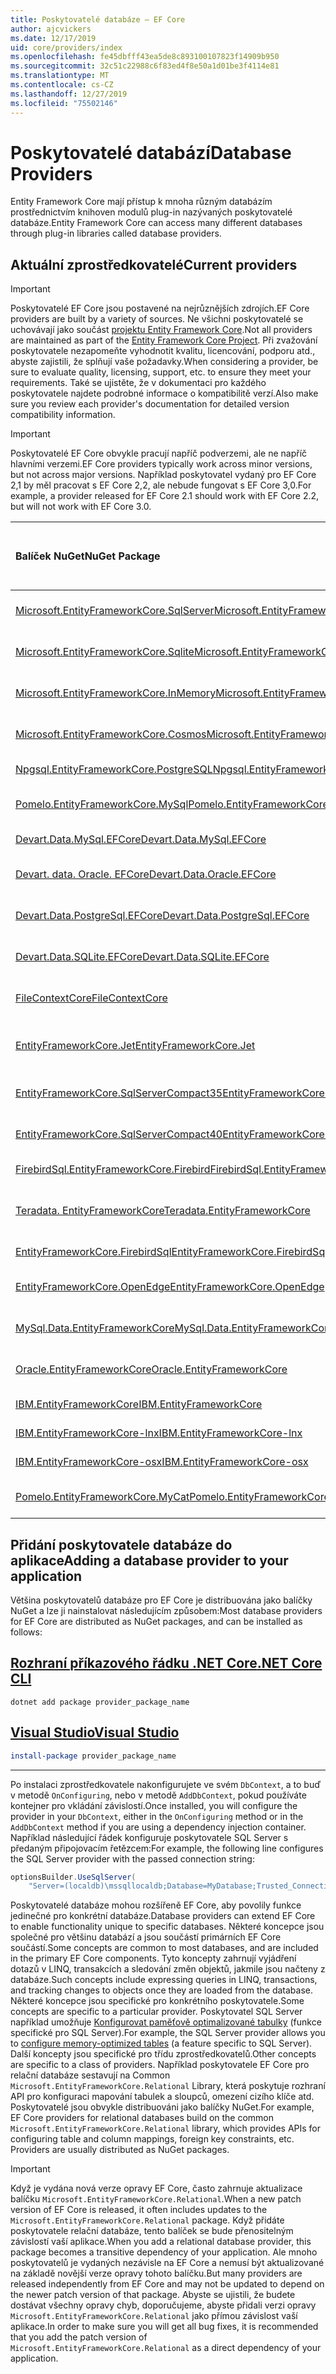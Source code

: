 ```yaml
---
title: Poskytovatelé databáze – EF Core
author: ajcvickers
ms.date: 12/17/2019
uid: core/providers/index
ms.openlocfilehash: fe45dbfff43ea5de8c893100107823f14909b950
ms.sourcegitcommit: 32c51c22988c6f83ed4f8e50a1d01be3f4114e81
ms.translationtype: MT
ms.contentlocale: cs-CZ
ms.lasthandoff: 12/27/2019
ms.locfileid: "75502146"
---
```

# <a name="database-providers"></a><span data-ttu-id="bde24-102">Poskytovatelé databází</span><span class="sxs-lookup"><span data-stu-id="bde24-102">Database Providers</span></span>

<span data-ttu-id="bde24-103">Entity Framework Core mají přístup k mnoha různým databázím prostřednictvím knihoven modulů plug-in nazývaných poskytovatelé databáze.</span><span class="sxs-lookup"><span data-stu-id="bde24-103">Entity Framework Core can access many different databases through plug-in libraries called database providers.</span></span>

## <a name="current-providers"></a><span data-ttu-id="bde24-104">Aktuální zprostředkovatelé</span><span class="sxs-lookup"><span data-stu-id="bde24-104">Current providers</span></span>

> [!IMPORTANT]  
> <span data-ttu-id="bde24-105">Poskytovatelé EF Core jsou postavené na nejrůznějších zdrojích.</span><span class="sxs-lookup"><span data-stu-id="bde24-105">EF Core providers are built by a variety of sources.</span></span> <span data-ttu-id="bde24-106">Ne všichni poskytovatelé se uchovávají jako součást [projektu Entity Framework Core](https://github.com/aspnet/EntityFrameworkCore).</span><span class="sxs-lookup"><span data-stu-id="bde24-106">Not all providers are maintained as part of the [Entity Framework Core Project](https://github.com/aspnet/EntityFrameworkCore).</span></span> <span data-ttu-id="bde24-107">Při zvažování poskytovatele nezapomeňte vyhodnotit kvalitu, licencování, podporu atd., abyste zajistili, že splňují vaše požadavky.</span><span class="sxs-lookup"><span data-stu-id="bde24-107">When considering a provider, be sure to evaluate quality, licensing, support, etc. to ensure they meet your requirements.</span></span> <span data-ttu-id="bde24-108">Také se ujistěte, že v dokumentaci pro každého poskytovatele najdete podrobné informace o kompatibilitě verzí.</span><span class="sxs-lookup"><span data-stu-id="bde24-108">Also make sure you review each provider's documentation for detailed version compatibility information.</span></span>

> [!IMPORTANT]  
> <span data-ttu-id="bde24-109">Poskytovatelé EF Core obvykle pracují napříč podverzemi, ale ne napříč hlavními verzemi.</span><span class="sxs-lookup"><span data-stu-id="bde24-109">EF Core providers typically work across minor versions, but not across major versions.</span></span> <span data-ttu-id="bde24-110">Například poskytovatel vydaný pro EF Core 2,1 by měl pracovat s EF Core 2,2, ale nebude fungovat s EF Core 3,0.</span><span class="sxs-lookup"><span data-stu-id="bde24-110">For example, a provider released for EF Core 2.1 should work with EF Core 2.2, but will not work with EF Core 3.0.</span></span> 

| <span data-ttu-id="bde24-111">Balíček NuGet</span><span class="sxs-lookup"><span data-stu-id="bde24-111">NuGet Package</span></span>                                                                                                        | <span data-ttu-id="bde24-112">Podporované databázové stroje</span><span class="sxs-lookup"><span data-stu-id="bde24-112">Supported database engines</span></span> | <span data-ttu-id="bde24-113">Údržba/dodavatel</span><span class="sxs-lookup"><span data-stu-id="bde24-113">Maintainer / Vendor</span></span>                                                           | <span data-ttu-id="bde24-114">Poznámky/požadavky</span><span class="sxs-lookup"><span data-stu-id="bde24-114">Notes / Requirements</span></span> | <span data-ttu-id="bde24-115">Sestaveno pro verzi</span><span class="sxs-lookup"><span data-stu-id="bde24-115">Built for version</span></span> | <span data-ttu-id="bde24-116">Užitečné odkazy</span><span class="sxs-lookup"><span data-stu-id="bde24-116">Useful links</span></span>                                                                                                                                                                                       |
|:---------------------------------------------------------------------------------------------------------------------|:---------------------------|:------------------------------------------------------------------------------|:---------------------|:------------------|:---------------------------------------------------------------------------------------------------------------------------------------------------------------------------------------------------|
| [<span data-ttu-id="bde24-117">Microsoft.EntityFrameworkCore.SqlServer</span><span class="sxs-lookup"><span data-stu-id="bde24-117">Microsoft.EntityFrameworkCore.SqlServer</span></span>](https://www.nuget.org/packages/Microsoft.EntityFrameworkCore.SqlServer)    | <span data-ttu-id="bde24-118">SQL Server 2012 a vyšší</span><span class="sxs-lookup"><span data-stu-id="bde24-118">SQL Server 2012 onwards</span></span>    | <span data-ttu-id="bde24-119">[EF Core projekt](https://github.com/aspnet/EntityFrameworkCore/) (Microsoft)</span><span class="sxs-lookup"><span data-stu-id="bde24-119">[EF Core Project](https://github.com/aspnet/EntityFrameworkCore/) (Microsoft)</span></span> |                      | <span data-ttu-id="bde24-120">3.1</span><span class="sxs-lookup"><span data-stu-id="bde24-120">3.1</span></span>               | [<span data-ttu-id="bde24-121">doc</span><span class="sxs-lookup"><span data-stu-id="bde24-121">docs</span></span>](xref:core/providers/sql-server/index)                                                                                                                                                       |
| [<span data-ttu-id="bde24-122">Microsoft.EntityFrameworkCore.Sqlite</span><span class="sxs-lookup"><span data-stu-id="bde24-122">Microsoft.EntityFrameworkCore.Sqlite</span></span>](https://www.nuget.org/packages/Microsoft.EntityFrameworkCore.Sqlite)          | <span data-ttu-id="bde24-123">SQLite 3,7 a vyšší</span><span class="sxs-lookup"><span data-stu-id="bde24-123">SQLite 3.7 onwards</span></span>         | <span data-ttu-id="bde24-124">[EF Core projekt](https://github.com/aspnet/EntityFrameworkCore/) (Microsoft)</span><span class="sxs-lookup"><span data-stu-id="bde24-124">[EF Core Project](https://github.com/aspnet/EntityFrameworkCore/) (Microsoft)</span></span> |                      | <span data-ttu-id="bde24-125">3.1</span><span class="sxs-lookup"><span data-stu-id="bde24-125">3.1</span></span>               | [<span data-ttu-id="bde24-126">doc</span><span class="sxs-lookup"><span data-stu-id="bde24-126">docs</span></span>](xref:core/providers/sqlite/index)                                                                                                                                                           |
| [<span data-ttu-id="bde24-127">Microsoft.EntityFrameworkCore.InMemory</span><span class="sxs-lookup"><span data-stu-id="bde24-127">Microsoft.EntityFrameworkCore.InMemory</span></span>](https://www.nuget.org/packages/Microsoft.EntityFrameworkCore.InMemory)      | <span data-ttu-id="bde24-128">Databáze EF Core v paměti</span><span class="sxs-lookup"><span data-stu-id="bde24-128">EF Core in-memory database</span></span> | <span data-ttu-id="bde24-129">[EF Core projekt](https://github.com/aspnet/EntityFrameworkCore/) (Microsoft)</span><span class="sxs-lookup"><span data-stu-id="bde24-129">[EF Core Project](https://github.com/aspnet/EntityFrameworkCore/) (Microsoft)</span></span> | [<span data-ttu-id="bde24-130">Omezení</span><span class="sxs-lookup"><span data-stu-id="bde24-130">Limitations</span></span>](xref:core/miscellaneous/testing/in-memory)                 | <span data-ttu-id="bde24-131">3.1</span><span class="sxs-lookup"><span data-stu-id="bde24-131">3.1</span></span>               | [<span data-ttu-id="bde24-132">doc</span><span class="sxs-lookup"><span data-stu-id="bde24-132">docs</span></span>](xref:core/providers/in-memory/index)                                                                                                                                                        |
| [<span data-ttu-id="bde24-133">Microsoft.EntityFrameworkCore.Cosmos</span><span class="sxs-lookup"><span data-stu-id="bde24-133">Microsoft.EntityFrameworkCore.Cosmos</span></span>](https://www.nuget.org/packages/Microsoft.EntityFrameworkCore.Cosmos)          | <span data-ttu-id="bde24-134">SQL API služby Azure Cosmos DB</span><span class="sxs-lookup"><span data-stu-id="bde24-134">Azure Cosmos DB SQL API</span></span>    | <span data-ttu-id="bde24-135">[EF Core projekt](https://github.com/aspnet/EntityFrameworkCore/) (Microsoft)</span><span class="sxs-lookup"><span data-stu-id="bde24-135">[EF Core Project](https://github.com/aspnet/EntityFrameworkCore/) (Microsoft)</span></span> |                      | <span data-ttu-id="bde24-136">3.1</span><span class="sxs-lookup"><span data-stu-id="bde24-136">3.1</span></span>               | [<span data-ttu-id="bde24-137">doc</span><span class="sxs-lookup"><span data-stu-id="bde24-137">docs</span></span>](xref:core/providers/cosmos/index)                                                                                                                                                           |
| [<span data-ttu-id="bde24-138">Npgsql.EntityFrameworkCore.PostgreSQL</span><span class="sxs-lookup"><span data-stu-id="bde24-138">Npgsql.EntityFrameworkCore.PostgreSQL</span></span>](https://www.nuget.org/packages/Npgsql.EntityFrameworkCore.PostgreSQL)        | <span data-ttu-id="bde24-139">PostgreSQL</span><span class="sxs-lookup"><span data-stu-id="bde24-139">PostgreSQL</span></span>                 | [<span data-ttu-id="bde24-140">Vývojový tým Npgsql</span><span class="sxs-lookup"><span data-stu-id="bde24-140">Npgsql Development Team</span></span>](https://github.com/npgsql)                          |                      | <span data-ttu-id="bde24-141">3.1</span><span class="sxs-lookup"><span data-stu-id="bde24-141">3.1</span></span>               | [<span data-ttu-id="bde24-142">doc</span><span class="sxs-lookup"><span data-stu-id="bde24-142">docs</span></span>](https://www.npgsql.org/efcore/index.html)                                                                                                                                                   |
| [<span data-ttu-id="bde24-143">Pomelo.EntityFrameworkCore.MySql</span><span class="sxs-lookup"><span data-stu-id="bde24-143">Pomelo.EntityFrameworkCore.MySql</span></span>](https://www.nuget.org/packages/Pomelo.EntityFrameworkCore.MySql)                  | <span data-ttu-id="bde24-144">MySQL, MariaDB</span><span class="sxs-lookup"><span data-stu-id="bde24-144">MySQL, MariaDB</span></span>             | [<span data-ttu-id="bde24-145">Projekt pomelo Foundation</span><span class="sxs-lookup"><span data-stu-id="bde24-145">Pomelo Foundation Project</span></span>](https://github.com/PomeloFoundation)              |                      | <span data-ttu-id="bde24-146">3.1</span><span class="sxs-lookup"><span data-stu-id="bde24-146">3.1</span></span>               | [<span data-ttu-id="bde24-147">Tool</span><span class="sxs-lookup"><span data-stu-id="bde24-147">readme</span></span>](https://github.com/PomeloFoundation/Pomelo.EntityFrameworkCore.MySql/blob/master/README.md)                                                                                               |
| [<span data-ttu-id="bde24-148">Devart.Data.MySql.EFCore</span><span class="sxs-lookup"><span data-stu-id="bde24-148">Devart.Data.MySql.EFCore</span></span>](https://www.nuget.org/packages/Devart.Data.MySql.EFCore/)                                 | <span data-ttu-id="bde24-149">MySQL 5 a vyšší</span><span class="sxs-lookup"><span data-stu-id="bde24-149">MySQL 5 onwards</span></span>            | [<span data-ttu-id="bde24-150">DevArt</span><span class="sxs-lookup"><span data-stu-id="bde24-150">DevArt</span></span>](https://www.devart.com/)                                             | <span data-ttu-id="bde24-151">Placené</span><span class="sxs-lookup"><span data-stu-id="bde24-151">Paid</span></span>                 | <span data-ttu-id="bde24-152">3,0</span><span class="sxs-lookup"><span data-stu-id="bde24-152">3.0</span></span>               | [<span data-ttu-id="bde24-153">doc</span><span class="sxs-lookup"><span data-stu-id="bde24-153">docs</span></span>](https://www.devart.com/dotconnect/mysql/docs/)                                                                                                                                              |
| [<span data-ttu-id="bde24-154">Devart. data. Oracle. EFCore</span><span class="sxs-lookup"><span data-stu-id="bde24-154">Devart.Data.Oracle.EFCore</span></span>](https://www.nuget.org/packages/Devart.Data.Oracle.EFCore/)                               | <span data-ttu-id="bde24-155">Oracle DB 9.2.0.4 a vyšší</span><span class="sxs-lookup"><span data-stu-id="bde24-155">Oracle DB 9.2.0.4 onwards</span></span>  | [<span data-ttu-id="bde24-156">DevArt</span><span class="sxs-lookup"><span data-stu-id="bde24-156">DevArt</span></span>](https://www.devart.com/)                                             | <span data-ttu-id="bde24-157">Placené</span><span class="sxs-lookup"><span data-stu-id="bde24-157">Paid</span></span>                 | <span data-ttu-id="bde24-158">3,0</span><span class="sxs-lookup"><span data-stu-id="bde24-158">3.0</span></span>               | [<span data-ttu-id="bde24-159">doc</span><span class="sxs-lookup"><span data-stu-id="bde24-159">docs</span></span>](https://www.devart.com/dotconnect/oracle/docs/)                                                                                                                                             |
| [<span data-ttu-id="bde24-160">Devart.Data.PostgreSql.EFCore</span><span class="sxs-lookup"><span data-stu-id="bde24-160">Devart.Data.PostgreSql.EFCore</span></span>](https://www.nuget.org/packages/Devart.Data.PostgreSql.EFCore/)                       | <span data-ttu-id="bde24-161">PostgreSQL 8,0 a vyšší</span><span class="sxs-lookup"><span data-stu-id="bde24-161">PostgreSQL 8.0 onwards</span></span>     | [<span data-ttu-id="bde24-162">DevArt</span><span class="sxs-lookup"><span data-stu-id="bde24-162">DevArt</span></span>](https://www.devart.com/)                                             | <span data-ttu-id="bde24-163">Placené</span><span class="sxs-lookup"><span data-stu-id="bde24-163">Paid</span></span>                 | <span data-ttu-id="bde24-164">3,0</span><span class="sxs-lookup"><span data-stu-id="bde24-164">3.0</span></span>               | [<span data-ttu-id="bde24-165">doc</span><span class="sxs-lookup"><span data-stu-id="bde24-165">docs</span></span>](https://www.devart.com/dotconnect/postgresql/docs/)                                                                                                                                         |
| [<span data-ttu-id="bde24-166">Devart.Data.SQLite.EFCore</span><span class="sxs-lookup"><span data-stu-id="bde24-166">Devart.Data.SQLite.EFCore</span></span>](https://www.nuget.org/packages/Devart.Data.SQLite.EFCore/)                               | <span data-ttu-id="bde24-167">SQLite 3 onwards</span><span class="sxs-lookup"><span data-stu-id="bde24-167">SQLite 3 onwards</span></span>           | [<span data-ttu-id="bde24-168">DevArt</span><span class="sxs-lookup"><span data-stu-id="bde24-168">DevArt</span></span>](https://www.devart.com/)                                             | <span data-ttu-id="bde24-169">Placené</span><span class="sxs-lookup"><span data-stu-id="bde24-169">Paid</span></span>                 | <span data-ttu-id="bde24-170">3,0</span><span class="sxs-lookup"><span data-stu-id="bde24-170">3.0</span></span>               | [<span data-ttu-id="bde24-171">doc</span><span class="sxs-lookup"><span data-stu-id="bde24-171">docs</span></span>](https://www.devart.com/dotconnect/sqlite/docs/)                                                                                                                                             |
| [<span data-ttu-id="bde24-172">FileContextCore</span><span class="sxs-lookup"><span data-stu-id="bde24-172">FileContextCore</span></span>](https://www.nuget.org/packages/FileContextCore/)                                                   | <span data-ttu-id="bde24-173">Ukládá data do souborů.</span><span class="sxs-lookup"><span data-stu-id="bde24-173">Stores data in files</span></span>       | [<span data-ttu-id="bde24-174">Morris Janatzek</span><span class="sxs-lookup"><span data-stu-id="bde24-174">Morris Janatzek</span></span>](https://github.com/morrisjdev)                              | <span data-ttu-id="bde24-175">Pro účely vývoje</span><span class="sxs-lookup"><span data-stu-id="bde24-175">For development purposes</span></span> | <span data-ttu-id="bde24-176">3,0</span><span class="sxs-lookup"><span data-stu-id="bde24-176">3.0</span></span>               | [<span data-ttu-id="bde24-177">Tool</span><span class="sxs-lookup"><span data-stu-id="bde24-177">readme</span></span>](https://github.com/morrisjdev/FileContextCore/blob/master/README.md)                                                                                                                                              |
| [<span data-ttu-id="bde24-178">EntityFrameworkCore.Jet</span><span class="sxs-lookup"><span data-stu-id="bde24-178">EntityFrameworkCore.Jet</span></span>](https://www.nuget.org/packages/EntityFrameworkCore.Jet/)                                   | <span data-ttu-id="bde24-179">Soubory aplikace Microsoft Access</span><span class="sxs-lookup"><span data-stu-id="bde24-179">Microsoft Access files</span></span>     | [<span data-ttu-id="bde24-180">Bubi</span><span class="sxs-lookup"><span data-stu-id="bde24-180">Bubi</span></span>](https://github.com/bubibubi)                                           | <span data-ttu-id="bde24-181">.NET Framework</span><span class="sxs-lookup"><span data-stu-id="bde24-181">.NET Framework</span></span>       | <span data-ttu-id="bde24-182">2.2</span><span class="sxs-lookup"><span data-stu-id="bde24-182">2.2</span></span>               | [<span data-ttu-id="bde24-183">Tool</span><span class="sxs-lookup"><span data-stu-id="bde24-183">readme</span></span>](https://github.com/bubibubi/EntityFrameworkCore.Jet/blob/master/docs/README.md)                                                                                                           |
| [<span data-ttu-id="bde24-184">EntityFrameworkCore.SqlServerCompact35</span><span class="sxs-lookup"><span data-stu-id="bde24-184">EntityFrameworkCore.SqlServerCompact35</span></span>](https://www.nuget.org/packages/EntityFrameworkCore.SqlServerCompact35)      | <span data-ttu-id="bde24-185">SQL Server Compact 3.5</span><span class="sxs-lookup"><span data-stu-id="bde24-185">SQL Server Compact 3.5</span></span>     | [<span data-ttu-id="bde24-186">Erik Ejlskov Jensen</span><span class="sxs-lookup"><span data-stu-id="bde24-186">Erik Ejlskov Jensen</span></span>](https://github.com/ErikEJ/)                             | <span data-ttu-id="bde24-187">.NET Framework</span><span class="sxs-lookup"><span data-stu-id="bde24-187">.NET Framework</span></span>       | <span data-ttu-id="bde24-188">2.2</span><span class="sxs-lookup"><span data-stu-id="bde24-188">2.2</span></span>               | [<span data-ttu-id="bde24-189">wiki</span><span class="sxs-lookup"><span data-stu-id="bde24-189">wiki</span></span>](https://github.com/ErikEJ/EntityFramework.SqlServerCompact/wiki/Using-EF-Core-with-SQL-Server-Compact-in-Traditional-.NET-Applications)                                                     |
| [<span data-ttu-id="bde24-190">EntityFrameworkCore.SqlServerCompact40</span><span class="sxs-lookup"><span data-stu-id="bde24-190">EntityFrameworkCore.SqlServerCompact40</span></span>](https://www.nuget.org/packages/EntityFrameworkCore.SqlServerCompact40)      | <span data-ttu-id="bde24-191">SQL Server Compact 4,0</span><span class="sxs-lookup"><span data-stu-id="bde24-191">SQL Server Compact 4.0</span></span>     | [<span data-ttu-id="bde24-192">Erik Ejlskov Jensen</span><span class="sxs-lookup"><span data-stu-id="bde24-192">Erik Ejlskov Jensen</span></span>](https://github.com/ErikEJ/)                             | <span data-ttu-id="bde24-193">.NET Framework</span><span class="sxs-lookup"><span data-stu-id="bde24-193">.NET Framework</span></span>       | <span data-ttu-id="bde24-194">2.2</span><span class="sxs-lookup"><span data-stu-id="bde24-194">2.2</span></span>               | [<span data-ttu-id="bde24-195">wiki</span><span class="sxs-lookup"><span data-stu-id="bde24-195">wiki</span></span>](https://github.com/ErikEJ/EntityFramework.SqlServerCompact/wiki/Using-EF-Core-with-SQL-Server-Compact-in-Traditional-.NET-Applications)                                                     |
| [<span data-ttu-id="bde24-196">FirebirdSql.EntityFrameworkCore.Firebird</span><span class="sxs-lookup"><span data-stu-id="bde24-196">FirebirdSql.EntityFrameworkCore.Firebird</span></span>](https://www.nuget.org/packages/FirebirdSql.EntityFrameworkCore.Firebird/) | <span data-ttu-id="bde24-197">Firebird 2,5 a 3. x</span><span class="sxs-lookup"><span data-stu-id="bde24-197">Firebird 2.5 and 3.x</span></span>       | [<span data-ttu-id="bde24-198">Jiří Činčura</span><span class="sxs-lookup"><span data-stu-id="bde24-198">Jiří Činčura</span></span>](https://github.com/cincuranet)                                 |                      | <span data-ttu-id="bde24-199">2.2</span><span class="sxs-lookup"><span data-stu-id="bde24-199">2.2</span></span>               | [<span data-ttu-id="bde24-200">doc</span><span class="sxs-lookup"><span data-stu-id="bde24-200">docs</span></span>](https://github.com/cincuranet/FirebirdSql.Data.FirebirdClient/blob/master/Provider/docs/entity-framework-core.md)                                                                           |
| [<span data-ttu-id="bde24-201">Teradata. EntityFrameworkCore</span><span class="sxs-lookup"><span data-stu-id="bde24-201">Teradata.EntityFrameworkCore</span></span>](https://www.nuget.org/packages/Teradata.EntityFrameworkCore/)                         | <span data-ttu-id="bde24-202">Databáze Teradata 16,10 a vyšší</span><span class="sxs-lookup"><span data-stu-id="bde24-202">Teradata Database 16.10 onwards</span></span> | [<span data-ttu-id="bde24-203">Teradata</span><span class="sxs-lookup"><span data-stu-id="bde24-203">Teradata</span></span>](https://downloads.teradata.com/download/connectivity/net-data-provider-for-teradata) | <span data-ttu-id="bde24-204">Předběžná verze</span><span class="sxs-lookup"><span data-stu-id="bde24-204">Prerelease</span></span>| <span data-ttu-id="bde24-205">2.2</span><span class="sxs-lookup"><span data-stu-id="bde24-205">2.2</span></span>               |[<span data-ttu-id="bde24-206">webu</span><span class="sxs-lookup"><span data-stu-id="bde24-206">website</span></span>](https://www.nuget.org/packages/Teradata.EntityFrameworkCore/)                                                                                                                            |
| [<span data-ttu-id="bde24-207">EntityFrameworkCore.FirebirdSql</span><span class="sxs-lookup"><span data-stu-id="bde24-207">EntityFrameworkCore.FirebirdSql</span></span>](https://www.nuget.org/packages/EntityFrameworkCore.FirebirdSql/)                   | <span data-ttu-id="bde24-208">Firebird 2,5 a 3. x</span><span class="sxs-lookup"><span data-stu-id="bde24-208">Firebird 2.5 and 3.x</span></span>       | [<span data-ttu-id="bde24-209">Rafael Almeida</span><span class="sxs-lookup"><span data-stu-id="bde24-209">Rafael Almeida</span></span>](https://github.com/ralmsdeveloper)                           |                      | <span data-ttu-id="bde24-210">2.1</span><span class="sxs-lookup"><span data-stu-id="bde24-210">2.1</span></span>               | [<span data-ttu-id="bde24-211">wiki</span><span class="sxs-lookup"><span data-stu-id="bde24-211">wiki</span></span>](https://github.com/ralmsdeveloper/EntityFrameworkCore.FirebirdSQL/wiki)                                                                                                                     |
| [<span data-ttu-id="bde24-212">EntityFrameworkCore.OpenEdge</span><span class="sxs-lookup"><span data-stu-id="bde24-212">EntityFrameworkCore.OpenEdge</span></span>](https://www.nuget.org/packages/EntityFrameworkCore.OpenEdge/)                         | <span data-ttu-id="bde24-213">Progress OpenEdge</span><span class="sxs-lookup"><span data-stu-id="bde24-213">Progress OpenEdge</span></span>          | [<span data-ttu-id="bde24-214">Alex Wiese</span><span class="sxs-lookup"><span data-stu-id="bde24-214">Alex Wiese</span></span>](https://github.com/alexwiese)                                    |                      | <span data-ttu-id="bde24-215">2.1</span><span class="sxs-lookup"><span data-stu-id="bde24-215">2.1</span></span>               | [<span data-ttu-id="bde24-216">Tool</span><span class="sxs-lookup"><span data-stu-id="bde24-216">readme</span></span>](https://github.com/alexwiese/EntityFrameworkCore.OpenEdge/blob/master/README.md)                                                                                                          |
| [<span data-ttu-id="bde24-217">MySql.Data.EntityFrameworkCore</span><span class="sxs-lookup"><span data-stu-id="bde24-217">MySql.Data.EntityFrameworkCore</span></span>](https://www.nuget.org/packages/MySql.Data.EntityFrameworkCore)                      | <span data-ttu-id="bde24-218">MySQL</span><span class="sxs-lookup"><span data-stu-id="bde24-218">MySQL</span></span>                      | <span data-ttu-id="bde24-219">[Projekt MySQL](https://dev.mysql.com) (Oracle)</span><span class="sxs-lookup"><span data-stu-id="bde24-219">[MySQL project](https://dev.mysql.com) (Oracle)</span></span>                               |                      | <span data-ttu-id="bde24-220">2.1</span><span class="sxs-lookup"><span data-stu-id="bde24-220">2.1</span></span>               | [<span data-ttu-id="bde24-221">doc</span><span class="sxs-lookup"><span data-stu-id="bde24-221">docs</span></span>](https://dev.mysql.com/doc/connector-net/en/connector-net-entityframework-core.html)                                                                                                         |
| [<span data-ttu-id="bde24-222">Oracle.EntityFrameworkCore</span><span class="sxs-lookup"><span data-stu-id="bde24-222">Oracle.EntityFrameworkCore</span></span>](https://www.nuget.org/packages/Oracle.EntityFrameworkCore/)                             | <span data-ttu-id="bde24-223">Oracle DB 11,2 a vyšší</span><span class="sxs-lookup"><span data-stu-id="bde24-223">Oracle DB 11.2 onwards</span></span>     | [<span data-ttu-id="bde24-224">Oracle</span><span class="sxs-lookup"><span data-stu-id="bde24-224">Oracle</span></span>](https://www.oracle.com/technetwork/topics/dotnet/)                   |                      | <span data-ttu-id="bde24-225">2.1</span><span class="sxs-lookup"><span data-stu-id="bde24-225">2.1</span></span>               | [<span data-ttu-id="bde24-226">webu</span><span class="sxs-lookup"><span data-stu-id="bde24-226">website</span></span>](https://www.oracle.com/technetwork/topics/dotnet/)                                                                                                                                       |
| [<span data-ttu-id="bde24-227">IBM.EntityFrameworkCore</span><span class="sxs-lookup"><span data-stu-id="bde24-227">IBM.EntityFrameworkCore</span></span>](https://www.nuget.org/packages/IBM.EntityFrameworkCore)                                    | <span data-ttu-id="bde24-228">Db2, Informix</span><span class="sxs-lookup"><span data-stu-id="bde24-228">Db2, Informix</span></span>              | [<span data-ttu-id="bde24-229">IBM</span><span class="sxs-lookup"><span data-stu-id="bde24-229">IBM</span></span>](https://ibm.com)                                                        | <span data-ttu-id="bde24-230">Verze systému Windows</span><span class="sxs-lookup"><span data-stu-id="bde24-230">Windows version</span></span>      | <span data-ttu-id="bde24-231">2.0</span><span class="sxs-lookup"><span data-stu-id="bde24-231">2.0</span></span>               | [<span data-ttu-id="bde24-232">blog</span><span class="sxs-lookup"><span data-stu-id="bde24-232">blog</span></span>](https://www.ibm.com/developerworks/community/blogs/96960515-2ea1-4391-8170-b0515d08e4da/entry/Creating_Entity_Data_Model_using_IBM_Data_Server_providers_for_Entity_Framework_Core?lang=en) |
| [<span data-ttu-id="bde24-233">IBM.EntityFrameworkCore-lnx</span><span class="sxs-lookup"><span data-stu-id="bde24-233">IBM.EntityFrameworkCore-lnx</span></span>](https://www.nuget.org/packages/IBM.EntityFrameworkCore-lnx)                            | <span data-ttu-id="bde24-234">Db2, Informix</span><span class="sxs-lookup"><span data-stu-id="bde24-234">Db2, Informix</span></span>              | [<span data-ttu-id="bde24-235">IBM</span><span class="sxs-lookup"><span data-stu-id="bde24-235">IBM</span></span>](https://ibm.com)                                                        | <span data-ttu-id="bde24-236">Verze systému Linux</span><span class="sxs-lookup"><span data-stu-id="bde24-236">Linux version</span></span>        | <span data-ttu-id="bde24-237">2.0</span><span class="sxs-lookup"><span data-stu-id="bde24-237">2.0</span></span>               | [<span data-ttu-id="bde24-238">blog</span><span class="sxs-lookup"><span data-stu-id="bde24-238">blog</span></span>](https://www.ibm.com/developerworks/community/blogs/96960515-2ea1-4391-8170-b0515d08e4da/entry/Creating_Entity_Data_Model_using_IBM_Data_Server_providers_for_Entity_Framework_Core?lang=en) |
| [<span data-ttu-id="bde24-239">IBM.EntityFrameworkCore-osx</span><span class="sxs-lookup"><span data-stu-id="bde24-239">IBM.EntityFrameworkCore-osx</span></span>](https://www.nuget.org/packages/IBM.EntityFrameworkCore-osx)                            | <span data-ttu-id="bde24-240">Db2, Informix</span><span class="sxs-lookup"><span data-stu-id="bde24-240">Db2, Informix</span></span>              | [<span data-ttu-id="bde24-241">IBM</span><span class="sxs-lookup"><span data-stu-id="bde24-241">IBM</span></span>](https://ibm.com)                                                        | <span data-ttu-id="bde24-242">verze macOS</span><span class="sxs-lookup"><span data-stu-id="bde24-242">macOS version</span></span>        | <span data-ttu-id="bde24-243">2.0</span><span class="sxs-lookup"><span data-stu-id="bde24-243">2.0</span></span>               | [<span data-ttu-id="bde24-244">blog</span><span class="sxs-lookup"><span data-stu-id="bde24-244">blog</span></span>](https://www.ibm.com/developerworks/community/blogs/96960515-2ea1-4391-8170-b0515d08e4da/entry/Creating_Entity_Data_Model_using_IBM_Data_Server_providers_for_Entity_Framework_Core?lang=en) |
| [<span data-ttu-id="bde24-245">Pomelo.EntityFrameworkCore.MyCat</span><span class="sxs-lookup"><span data-stu-id="bde24-245">Pomelo.EntityFrameworkCore.MyCat</span></span>](https://www.nuget.org/packages/Pomelo.EntityFrameworkCore.MyCat)                  | <span data-ttu-id="bde24-246">MyCAT Server</span><span class="sxs-lookup"><span data-stu-id="bde24-246">MyCAT Server</span></span>               | [<span data-ttu-id="bde24-247">Projekt pomelo Foundation</span><span class="sxs-lookup"><span data-stu-id="bde24-247">Pomelo Foundation Project</span></span>](https://github.com/PomeloFoundation)              | <span data-ttu-id="bde24-248">Pouze předběžné verze</span><span class="sxs-lookup"><span data-stu-id="bde24-248">Prerelease only</span></span>      | <span data-ttu-id="bde24-249">1.1</span><span class="sxs-lookup"><span data-stu-id="bde24-249">1.1</span></span>               | [<span data-ttu-id="bde24-250">Tool</span><span class="sxs-lookup"><span data-stu-id="bde24-250">readme</span></span>](https://github.com/PomeloFoundation/Pomelo.EntityFrameworkCore.MyCat/blob/master/README.md)                                                                                               |

## <a name="adding-a-database-provider-to-your-application"></a><span data-ttu-id="bde24-251">Přidání poskytovatele databáze do aplikace</span><span class="sxs-lookup"><span data-stu-id="bde24-251">Adding a database provider to your application</span></span>

<span data-ttu-id="bde24-252">Většina poskytovatelů databáze pro EF Core je distribuována jako balíčky NuGet a lze ji nainstalovat následujícím způsobem:</span><span class="sxs-lookup"><span data-stu-id="bde24-252">Most database providers for EF Core are distributed as NuGet packages, and can be installed as follows:</span></span>

## <a name="net-core-clitabdotnet-core-cli"></a>[<span data-ttu-id="bde24-253">Rozhraní příkazového řádku .NET Core</span><span class="sxs-lookup"><span data-stu-id="bde24-253">.NET Core CLI</span></span>](#tab/dotnet-core-cli)

```dotnetcli
dotnet add package provider_package_name
```

## <a name="visual-studiotabvs"></a>[<span data-ttu-id="bde24-254">Visual Studio</span><span class="sxs-lookup"><span data-stu-id="bde24-254">Visual Studio</span></span>](#tab/vs)

``` powershell
install-package provider_package_name
```

***

<span data-ttu-id="bde24-255">Po instalaci zprostředkovatele nakonfigurujete ve svém `DbContext`, a to buď v metodě `OnConfiguring`, nebo v metodě `AddDbContext`, pokud používáte kontejner pro vkládání závislostí.</span><span class="sxs-lookup"><span data-stu-id="bde24-255">Once installed, you will configure the provider in your `DbContext`, either in the `OnConfiguring` method or in the `AddDbContext` method if you are using a dependency injection container.</span></span>
<span data-ttu-id="bde24-256">Například následující řádek konfiguruje poskytovatele SQL Server s předaným připojovacím řetězcem:</span><span class="sxs-lookup"><span data-stu-id="bde24-256">For example, the following line configures the SQL Server provider with the passed connection string:</span></span>

``` csharp
optionsBuilder.UseSqlServer(
    "Server=(localdb)\mssqllocaldb;Database=MyDatabase;Trusted_Connection=True;");
```  

<span data-ttu-id="bde24-257">Poskytovatelé databáze mohou rozšířeně EF Core, aby povolily funkce jedinečné pro konkrétní databáze.</span><span class="sxs-lookup"><span data-stu-id="bde24-257">Database providers can extend EF Core to enable functionality unique to specific databases.</span></span>
<span data-ttu-id="bde24-258">Některé koncepce jsou společné pro většinu databází a jsou součástí primárních EF Core součástí.</span><span class="sxs-lookup"><span data-stu-id="bde24-258">Some concepts are common to most databases, and are included in the primary EF Core components.</span></span>
<span data-ttu-id="bde24-259">Tyto koncepty zahrnují vyjádření dotazů v LINQ, transakcích a sledování změn objektů, jakmile jsou načteny z databáze.</span><span class="sxs-lookup"><span data-stu-id="bde24-259">Such concepts include expressing queries in LINQ, transactions, and tracking changes to objects once they are loaded from the database.</span></span>
<span data-ttu-id="bde24-260">Některé koncepce jsou specifické pro konkrétního poskytovatele.</span><span class="sxs-lookup"><span data-stu-id="bde24-260">Some concepts are specific to a particular provider.</span></span>
<span data-ttu-id="bde24-261">Poskytovatel SQL Server například umožňuje [Konfigurovat paměťově optimalizované tabulky](xref:core/providers/sql-server/memory-optimized-tables) (funkce specifické pro SQL Server).</span><span class="sxs-lookup"><span data-stu-id="bde24-261">For example, the SQL Server provider allows you to [configure memory-optimized tables](xref:core/providers/sql-server/memory-optimized-tables) (a feature specific to SQL Server).</span></span>
<span data-ttu-id="bde24-262">Další koncepty jsou specifické pro třídu zprostředkovatelů.</span><span class="sxs-lookup"><span data-stu-id="bde24-262">Other concepts are specific to a class of providers.</span></span>
<span data-ttu-id="bde24-263">Například poskytovatele EF Core pro relační databáze sestavují na Common `Microsoft.EntityFrameworkCore.Relational` Library, která poskytuje rozhraní API pro konfiguraci mapování tabulek a sloupců, omezení cizího klíče atd. Poskytovatelé jsou obvykle distribuováni jako balíčky NuGet.</span><span class="sxs-lookup"><span data-stu-id="bde24-263">For example, EF Core providers for relational databases build on the common `Microsoft.EntityFrameworkCore.Relational` library, which provides APIs for configuring table and column mappings, foreign key constraints, etc. Providers are usually distributed as NuGet packages.</span></span>

> [!IMPORTANT]  
> <span data-ttu-id="bde24-264">Když je vydána nová verze opravy EF Core, často zahrnuje aktualizace balíčku `Microsoft.EntityFrameworkCore.Relational`.</span><span class="sxs-lookup"><span data-stu-id="bde24-264">When a new patch version of EF Core is released, it often includes updates to the `Microsoft.EntityFrameworkCore.Relational` package.</span></span>
> <span data-ttu-id="bde24-265">Když přidáte poskytovatele relační databáze, tento balíček se bude přenositelným závislostí vaší aplikace.</span><span class="sxs-lookup"><span data-stu-id="bde24-265">When you add a relational database provider, this package becomes a transitive dependency of your application.</span></span>
> <span data-ttu-id="bde24-266">Ale mnoho poskytovatelů je vydaných nezávisle na EF Core a nemusí být aktualizované na základě novější verze opravy tohoto balíčku.</span><span class="sxs-lookup"><span data-stu-id="bde24-266">But many providers are released independently from EF Core and may not be updated to depend on the newer patch version of that package.</span></span>
> <span data-ttu-id="bde24-267">Abyste se ujistili, že budete dostávat všechny opravy chyb, doporučujeme, abyste přidali verzi opravy `Microsoft.EntityFrameworkCore.Relational` jako přímou závislost vaší aplikace.</span><span class="sxs-lookup"><span data-stu-id="bde24-267">In order to make sure you will get all bug fixes, it is recommended that you add the patch version of `Microsoft.EntityFrameworkCore.Relational` as a direct dependency of your application.</span></span>
